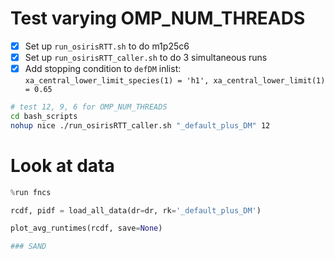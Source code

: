 

# Test varying OMP_NUM_THREADS

- [x]  Set up `run_osirisRTT.sh` to do m1p25c6
- [x]  Set up `run_osirisRTT_caller.sh` to do 3 simultaneous runs
- [x]  Add stopping condition to `defDM` inlist: `xa_central_lower_limit_species(1) = 'h1', xa_central_lower_limit(1) = 0.65`

```bash
# test 12, 9, 6 for OMP_NUM_THREADS
cd bash_scripts
nohup nice ./run_osirisRTT_caller.sh "_default_plus_DM" 12
```


# Look at data

```python
%run fncs

rcdf, pidf = load_all_data(dr=dr, rk='_default_plus_DM')

plot_avg_runtimes(rcdf, save=None)

### SAND



```
